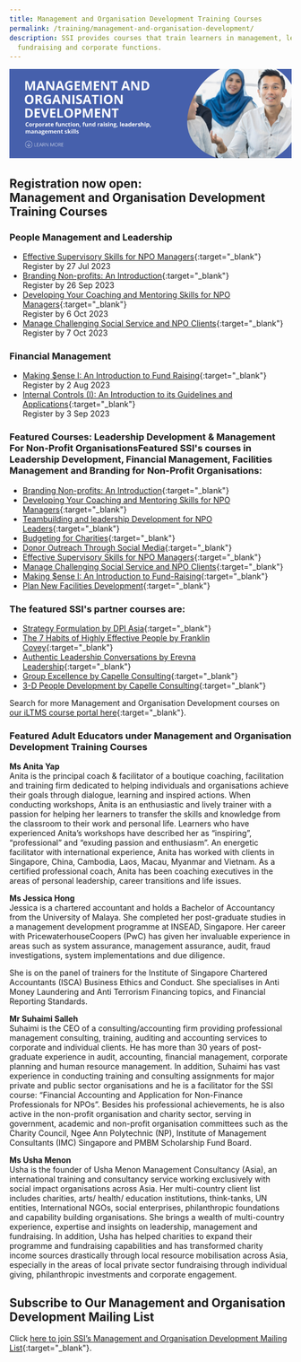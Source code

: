 ```yaml
---
title: Management and Organisation Development Training Courses
permalink: /training/management-and-organisation-development/
description: SSI provides courses that train learners in management, leadership,
  fundraising and corporate functions.
---
```

![Social Service Institute (SSI) Singapore - Social Service / Nonprofit Leadership and Management Training Course](/images/mod-banner.png)

## **Registration now open: <br>Management and Organisation Development Training Courses**

### **People Management and Leadership**
- [Effective Supervisory Skills for NPO Managers](https://iltms.ssi.gov.sg/registration/Schedule?coursecode=NMGT5079){:target="_blank"}<br>Register by 27 Jul 2023
- [Branding Non-profits: An Introduction](https://iltms.ssi.gov.sg/registration/Schedule?coursecode=SCOF243){:target="_blank"}<br>Register by 26 Sep 2023
- [Developing Your Coaching and Mentoring Skills for NPO Managers](https://iltms.ssi.gov.sg/registration/Schedule?coursecode=NMGT5073){:target="_blank"}<br>Register by 6 Oct 2023
- [Manage Challenging Social Service and NPO Clients](https://iltms.ssi.gov.sg/registration/Schedule?coursecode=NPEF6032){:target="_blank"}<br>Register by 7 Oct 2023


### **Financial Management**
- [Making $ense I: An Introduction to Fund Raising](https://iltms.ssi.gov.sg/registration/Schedule?coursecode=NFRE5103){:target="_blank"}<br>Register by 2 Aug 2023
- [Internal Controls (I): An Introduction to its Guidelines and Applications](https://iltms.ssi.gov.sg/registration/Schedule?coursecode=NFIN5466){:target="_blank"}<br>Register by 3 Sep 2023


### **Featured Courses: Leadership Development &amp; Management For Non-Profit OrganisationsFeatured SSI's courses in Leadership Development, Financial Management, Facilities Management and Branding for Non-Profit Organisations:**
-   [Branding Non-profits: An Introduction](https://iltms.ssi.gov.sg/registration/Schedule?coursecode=SCOF243){:target="_blank"} 
- [Developing Your Coaching and Mentoring Skills for NPO Managers](https://iltms.ssi.gov.sg/registration/Schedule?coursecode=NMGT5073){:target="_blank"} 
- [Teambuilding and leadership Development for NPO Leaders](https://iltms.ssi.gov.sg/registration/Schedule?coursecode=NMGT6014){:target="_blank"} 
-   [Budgeting for Charities](https://iltms.ssi.gov.sg/registration/Schedule?coursecode=NFIN5450){:target="_blank"}   
-   [Donor Outreach Through Social Media](https://iltms.ssi.gov.sg/registration/Schedule?coursecode=NFRE5508){:target="_blank"}   
-   [Effective Supervisory Skills for NPO Managers](https://iltms.ssi.gov.sg/registration/Schedule?coursecode=NMGT5079){:target="_blank"}  
-   [Manage Challenging Social Service and NPO Clients](https://iltms.ssi.gov.sg/registration/Schedule?coursecode=NPEF6032){:target="_blank"}   
-   [Making $ense I: An Introduction to Fund-Raising](https://iltms.ssi.gov.sg/registration/Schedule?coursecode=NFRE5766){:target="_blank"}   
-   [Plan New Facilities Development](https://iltms.ssi.gov.sg/registration/Schedule?coursecode=NMMR5890){:target="_blank"}    

### **The featured SSI's partner courses are:**
-   [Strategy Formulation by DPI Asia](https://www.dpi-asia.com/post/strategy-formulation-pure-simple){:target="_blank"}
-   [The 7 Habits of Highly Effective People by Franklin Covey](){:target="_blank"}
-   [Authentic Leadership Conversations by Erevna Leadership](http://www.erevnaleadership.com/authentic-leadership-conversations.html){:target="_blank"}
-   [Group Excellence by Capelle Consulting](https://forms.office.com/pages/responsepage.aspx?id=WAT0ZDjeME-aLwqsTTzqYRJFQsX6ZkNPj0vOPikWhYNUNUNSWTZNRURIQ0pVWEhLQk5YWkROTFE4Wi4u&amp;wdLOR=c02FF4AA9-A7A4-4B9C-B187-D439BDFDFC3C){:target="_blank"}
-   [3-D People Development by Capelle Consulting](https://forms.office.com/pages/responsepage.aspx?id=WAT0ZDjeME-aLwqsTTzqYRJFQsX6ZkNPj0vOPikWhYNUNUNSWTZNRURIQ0pVWEhLQk5YWkROTFE4Wi4u&amp;wdLOR=c02FF4AA9-A7A4-4B9C-B187-D439BDFDFC3C){:target="_blank"}

Search for more Management and Organisation Development courses on [our iLTMS course portal here](https://iltms.ssi.gov.sg/registration#/Course){:target="_blank"}. 

### Featured Adult Educators under Management and Organisation Development Training Courses

**Ms Anita Yap**   
Anita is the principal coach &amp; facilitator of a boutique coaching, facilitation and training firm dedicated to helping individuals and organisations achieve their goals through dialogue, learning and inspired actions. When conducting workshops, Anita is an enthusiastic and lively trainer with a passion for helping her learners to transfer the skills and knowledge from the classroom to their work and personal life. Learners who have experienced Anita’s workshops have described her as “inspiring”, “professional” and “exuding passion and enthusiasm”. An energetic facilitator with international experience, Anita has worked with clients in Singapore, China, Cambodia, Laos, Macau, Myanmar and Vietnam. As a certified professional coach, Anita has been coaching executives in the areas of personal leadership, career transitions and life issues.

**Ms Jessica Hong**   
Jessica is a chartered accountant and holds a Bachelor of Accountancy from the University of Malaya. She completed her post-graduate studies in a management development programme at INSEAD, Singapore. Her career with PricewaterhouseCoopers (PwC) has given her invaluable experience in areas such as system assurance, management assurance, audit, fraud investigations, system implementations and due diligence.

She is on the panel of trainers for the Institute of Singapore Chartered Accountants (ISCA) Business Ethics and Conduct. She specialises in Anti Money Laundering and Anti Terrorism Financing topics, and Financial Reporting Standards.

**Mr Suhaimi Salleh**   
Suhaimi is the CEO of a consulting/accounting firm providing professional management consulting, training, auditing and accounting services to corporate and individual clients. He has more than 30 years of post-graduate experience in audit, accounting, financial management, corporate planning and human resource management. In addition, Suhaimi has vast experience in conducting training and consulting assignments for major private and public sector organisations and he is a facilitator for the SSI course: “Financial Accounting and Application for Non-Finance Professionals for NPOs”. Besides his professional achievements, he is also active in the non-profit organisation and charity sector, serving in government, academic and non-profit organisation committees such as the Charity Council, Ngee Ann Polytechnic (NP), Institute of Management Consultants (IMC) Singapore and PMBM Scholarship Fund Board.

**Ms Usha Menon**   
Usha is the founder of Usha Menon Management Consultancy (Asia), an international training and consultancy service working exclusively with social impact organisations across Asia. Her multi-country client list includes charities, arts/ health/ education institutions, think-tanks, UN entities, International NGOs, social enterprises, philanthropic foundations and capability building organisations. She brings a wealth of multi-country experience, expertise and insights on leadership, management and fundraising. In addition, Usha has helped charities to expand their programme and fundraising capabilities and has transformed charity income sources drastically through local resource mobilisation across Asia, especially in the areas of local private sector fundraising through individual giving, philanthropic investments and corporate engagement.


## Subscribe to Our Management and Organisation Development Mailing List
Click [here to join SSI’s Management and Organisation Development Mailing List](https://form.gov.sg/#!/62062a0f8cb95c001235e55d){:target="_blank"}.